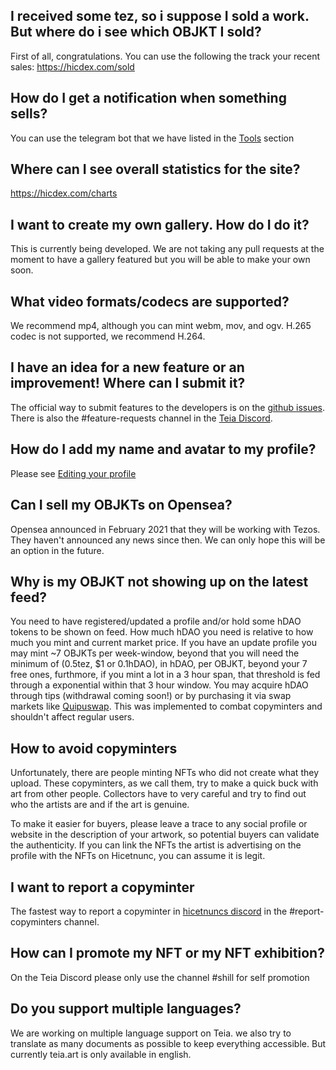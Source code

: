 ## I received some tez, so i suppose I sold a work. But where do i see which OBJKT I sold?

First of all, congratulations. You can use the following the track your recent sales: https://hicdex.com/sold

## How do I get a notification when something sells?
You can use the telegram bot that we have listed in the [Tools](https://github.com/teia-community/teia-ui/wiki/Tools-made-by-the-community) section

## Where can I see overall statistics for the site?
https://hicdex.com/charts

## I want to create my own gallery. How do I do it?
This is currently being developed. We are not taking any pull requests at the moment to have a gallery featured but you will be able to make your own soon.

## What video formats/codecs are supported?
We recommend mp4, although you can mint webm, mov, and ogv. H.265 codec is not supported, we recommend H.264.

## I have an idea for a new feature or an improvement! Where can I submit it?
The official way to submit features to the developers is on the [github issues](https://github.com/teia-community/teia-ui/issues). There is also the #feature-requests channel in the [Teia Discord](https://discord.gg/94mdtxcY).

## How do I add my name and avatar to my profile?
Please see [Editing your profile](https://github.com/teia-community/teia-ui/wiki/Edit-your-profile)

## Can I sell my OBJKTs on Opensea?
Opensea announced in February 2021 that they will be working with Tezos. They haven't announced any news since then. We can only hope this will be an option in the future.

## Why is my OBJKT not showing up on the latest feed?
You need to have registered/updated a profile and/or hold some hDAO tokens to be shown on feed. How much hDAO you need is relative to how much you mint and current market price. If you have an update profile you may mint ~7 OBJKTs per week-window, beyond that you will need the minimum of (0.5tez, $1 or 0.1hDAO), in hDAO, per OBJKT, beyond your 7 free ones, furthmore, if you mint a lot in a 3 hour span, that threshold is fed through a exponential within that 3 hour window.
You may acquire hDAO through tips (withdrawal coming soon!) or by purchasing it via swap markets like [Quipuswap](https://quipuswap.com/swap).
This was implemented to combat copyminters and shouldn't affect regular users.

## How to avoid copyminters
Unfortunately, there are people minting NFTs who did not create what they upload. These copyminters, as we call them, try to make a quick buck with art from other people. Collectors have to very careful and try to find out who the artists are and if the art is genuine.

To make it easier for buyers, please leave a trace to any social profile or website in the description of your artwork, so potential buyers can validate the authenticity. If you can link the NFTs the artist is advertising on the profile with the NFTs on Hicetnunc, you can assume it is legit.

## I want to report a copyminter
The fastest way to report a copyminter in [hicetnuncs discord](https://discord.gg/Yx6UN5SkCd) in the #report-copyminters channel.

## How can I promote my NFT or my NFT exhibition?
On the Teia Discord please only use the channel #shill for self promotion

## Do you support multiple languages?
We are working on multiple language support on Teia. we also try to translate as many documents as possible to keep everything accessible. But currently teia.art is only available in english.